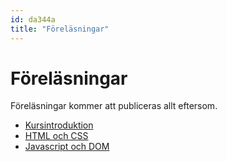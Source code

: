 ```yaml
---
id: da344a
title: "Föreläsningar"
---
```


# Föreläsningar

Föreläsningar kommer att publiceras allt eftersom.

* [Kursintroduktion](forelasningar/01_Kursintroduktion_DA344A_DA355A_VT20.pdf)
* [HTML och CSS](forelasningar/02_HTML_CSS_DA344A_DA355A_VT20.pdf)
* [Javascript och DOM](forelasningar/04_Javascript_DOM_DA344A_DA355A_VT20.pdf)
